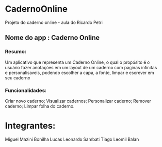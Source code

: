 # CadernoOnline
Projeto do caderno online - aula do Ricardo Petri

## Nome do app : Caderno Online
### Resumo:
 Um aplicativo que representa um Caderno Online, o qual o propósito é o usuário fazer anotações em um layout de um caderno com paginas infinitas e personalisaveis, podendo escolher a capa, a fonte, limpar e escrever em seu caderno

### Funcionalidades:
Criar novo caderno;
Visualizar cadernos;
Personalizar caderno;
Remover caderno;
Limpar folha do caderno.

# Integrantes:
 Miguel Mazini Bonilha
 Lucas Leonardo Sambati
 Tiago Leomil Balan

 
